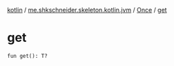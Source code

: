 [kotlin](../../index.md) / [me.shkschneider.skeleton.kotlin.jvm](../index.md) / [Once](index.md) / [get](./get.md)

# get

`fun get(): T?`